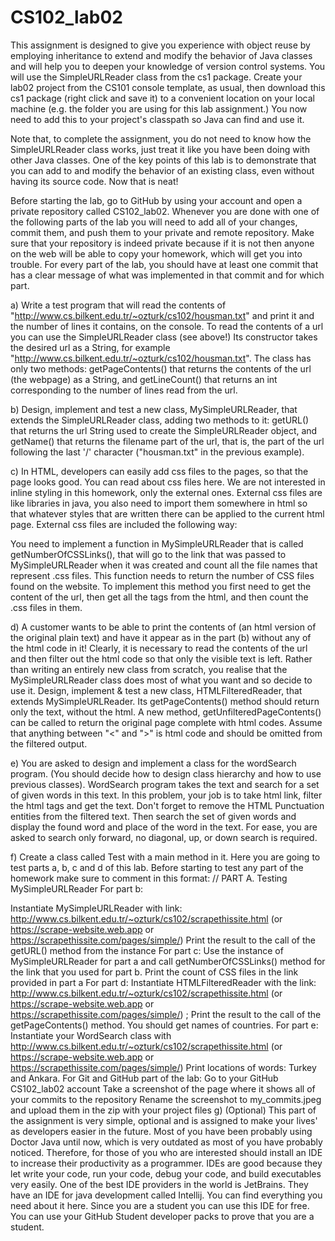 # CS102_lab02

This assignment is designed to give you experience with object reuse by employing inheritance to extend and modify the behavior of Java classes and will help you to deepen your knowledge of version control systems. You will use the SimpleURLReader class from the cs1 package. Create your lab02 project from the CS101 console template, as usual, then download this cs1 package (right click and save it) to a convenient location on your local machine (e.g. the folder you are using for this lab assignment.) You now need to add this to your project's classpath so Java can find and use it.

Note that, to complete the assignment, you do not need to know how the SimpleURLReader class works, just treat it like you have been doing with other Java classes. One of the key points of this lab is to demonstrate that you can add to and modify the behavior of an existing class, even without having its source code. Now that is neat!

Before starting the lab, go to GitHub by using your account and open a private repository called CS102_lab02. Whenever you are done with one of the following parts of the lab you will need to add all of your changes, commit them, and push them to your private and remote repository. Make sure that your repository is indeed private because if it is not then anyone on the web will be able to copy your homework, which will get you into trouble. For every part of the lab, you should have at least one commit that has a clear message of what was implemented in that commit and for which part.

a) Write a test program that will read the contents of "http://www.cs.bilkent.edu.tr/~ozturk/cs102/housman.txt" and print it and the number of lines it contains, on the console. To read the contents of a url you can use the SimpleURLReader class (see above!) Its constructor takes the desired url as a String, for example "http://www.cs.bilkent.edu.tr/~ozturk/cs102/housman.txt". The class has only two methods: getPageContents() that returns the contents of the url (the webpage) as a String, and getLineCount() that returns an int corresponding to the number of lines read from the url.

b) Design, implement and test a new class, MySimpleURLReader, that extends the SimpleURLReader class, adding two methods to it: getURL() that returns the url String used to create the SimpleURLReader object, and getName() that returns the filename part of the url, that is, the part of the url following the last '/' character ("housman.txt" in the previous example).

c) In HTML, developers can easily add css files to the pages, so that the page looks good. You can read about css files here. We are not interested in inline styling in this homework, only the external ones. External css files are like libraries in java, you also need to import them somewhere in html so that whatever styles that are written there can be applied to the current html page. External css files are included the following way:
<link rel="stylesheet" href="some_file.css"> You need to implement a function in MySimpleURLReader that is called getNumberOfCSSLinks(), that will go to the link that was passed to MySimpleURLReader when it was created and count all the file names that represent .css files. This function needs to return the number of CSS files found on the website. To implement this method you first need to get the content of the url, then get all the <link> tags from the html, and then count the .css files in them.

d) A customer wants to be able to print the contents of (an html version of the original plain text) and have it appear as in the part (b) without any of the html code in it! Clearly, it is necessary to read the contents of the url and then filter out the html code so that only the visible text is left. Rather than writing an entirely new class from scratch, you realise that the MySimpleURLReader class does most of what you want and so decide to use it. Design, implement & test a new class, HTMLFilteredReader, that extends MySimpleURLReader. Its getPageContents() method should return only the text, without the html. A new method, getUnfilteredPageContents() can be called to return the original page complete with html codes. Assume that anything between "<" and ">" is html code and should be omitted from the filtered output.

e) You are asked to design and implement a class for the wordSearch program. (You should decide how to design class hierarchy and how to use previous classes). WordSearch program takes the text and search for a set of given words in this text. In this problem, your job is to take html link, filter the html tags and get the text. Don't forget to remove the HTML Punctuation entities from the filtered text. Then search the set of given words and display the found word and place of the word in the text. For ease, you are asked to search only forward, no diagonal, up, or down search is required.

f) Create a class called Test with a main method in it. Here you are going to test parts a, b, c and d of this lab. Before starting to test any part of the homework make sure to comment in this format: // PART A. Testing MySimpleURLReader
For part b:

Instantiate MySimpleURLReader with link: http://www.cs.bilkent.edu.tr/~ozturk/cs102/scrapethissite.html (or https://scrape-website.web.app or https://scrapethissite.com/pages/simple/)
Print the result to the call of the getURL() method from the instance
For part c:
Use the instance of MySimpleURLReader for part a and call getNumberOfCSSLinks() method for the link that you used for part b.
Print the count of CSS files in the link provided in part a
For part d:
Instantiate HTMLFilteredReader with the link: http://www.cs.bilkent.edu.tr/~ozturk/cs102/scrapethissite.html (or https://scrape-website.web.app or https://scrapethissite.com/pages/simple/) ;
Print the result to the call of the getPageContents() method. You should get names of countries.
For part e:
Instantiate your WordSearch class with http://www.cs.bilkent.edu.tr/~ozturk/cs102/scrapethissite.html (or https://scrape-website.web.app or https://scrapethissite.com/pages/simple/)
Print locations of words: Turkey and Ankara.
For Git and GitHub part of the lab:
Go to your GitHub CS102_lab02 account
Take a screenshot of the page where it shows all of your commits to the repository
Rename the screenshot to my_commits.jpeg and upload them in the zip with your project files
g) (Optional) This part of the assignment is very simple, optional and is assigned to make your lives' as developers easier in the future. Most of you have been probably using Doctor Java until now, which is very outdated as most of you have probably noticed. Therefore, for those of you who are interested should install an IDE to increase their productivity as a programmer. IDEs are good because they let write your code, run your code, debug your code, and build executables very easily. One of the best IDE providers in the world is JetBrains. They have an IDE for java development called Intellij. You can find everything you need about it here. Since you are a student you can use this IDE for free. You can use your GitHub Student developer packs to prove that you are a student.
